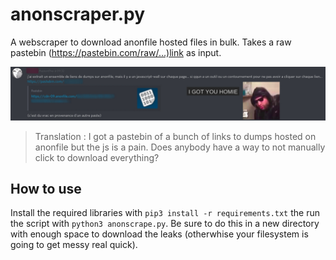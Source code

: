 # anonscraper.py
A webscraper to download anonfile hosted files in bulk. Takes a raw pastebin (https://pastebin.com/raw/...)link as input.

![quick context](anonscrape.jpg)
> Translation : I got a pastebin of a bunch of links to dumps hosted on anonfile but the js is a pain. Does anybody have a way to not  manually click to download everything?

## How to use

Install the required libraries with ``pip3 install -r requirements.txt`` the run the script with ``python3 anonscrape.py``. Be sure to do this in a new directory with enough space to download the leaks (otherwhise your filesystem is going to get messy real quick).
